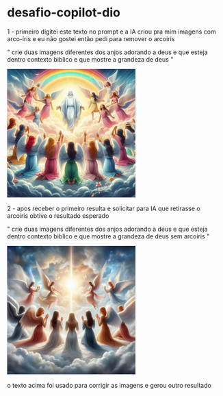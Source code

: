 # desafio-copilot-dio

 1 - primeiro digitei este texto no prompt e a IA criou pra mim imagens com arco-íris e eu não gostei então pedi para remover o arcoiris

" crie duas imagens diferentes dos anjos adorando a deus e que esteja dentro contexto biblico e que mostre a grandeza de deus "

<img src="https://github.com/RonaldoBelem/desafio-copilot-dio/blob/main/input/primeira%20imagem%20criada/_4b41aa3a-9185-42a6-a858-4e852aa48cf7.jpeg" height=300px >



2 - apos receber o primeiro resulta e solicitar para IA que retirasse o arcoiris
obtive o resultado esperado

" crie duas imagens diferentes dos anjos adorando a deus e que esteja dentro contexto biblico e que mostre a grandeza de deus sem arcoiris "

<img src="https://github.com/RonaldoBelem/desafio-copilot-dio/blob/main/input/segunda%20imagem%20criada/_67a07744-28d1-48d6-bf68-a211914b70bb.jpeg" height=300px >

o texto acima foi usado para corrigir as imagens e gerou outro resultado
